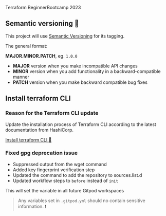 Terraform BeginnerBootcamp 2023

## Semantic versioning :mage:

This project will use [Semantic Versioning](https://semver.org/) for its tagging.

The general format:

 **MAJOR.MINOR.PATCH**, eg. `1.0.0`

- **MAJOR** version when you make incompatible API changes
- **MINOR** version when you add functionality in a backward-compatible manner
- **PATCH** version when you make backward compatible bug fixes

## Install terraform CLI

### Reason for the Terraform CLI update

Update the installation process of Terraform CLI according to the latest documentation from HashiCorp.

[Install terraform CLI :floppy_disk:](https://developer.hashicorp.com/terraform/tutorials/aws-get-started/install-cli)

### Fixed gpg deprecation issue

- Suppressed output from the wget command
- Added key fingerprint verification step
- Updated the command to add the repository to sources.list.d
- Updated workflow steps to `before` instead of `init`

This will set the variable in all future Gitpod workspaces

>Any variables set in `.gitpod.yml` should no contain sensitive information. :exclamation:
>
